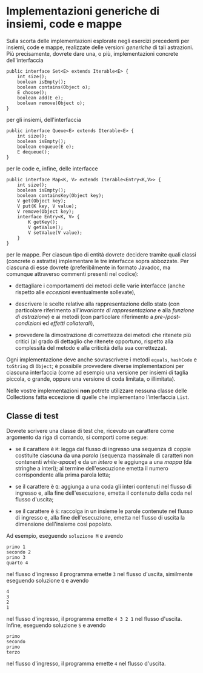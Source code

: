 # Implementazioni generiche di insiemi, code e mappe

Sulla scorta delle implementazioni esplorate negli esercizi precedenti per
insiemi, code e mappe, realizzate delle versioni *generiche* di tali astrazioni.
Più precisamente, dovrete dare una, o più, implementazioni concrete
dell'interfaccia

    public interface Set<E> extends Iterable<E> {
        int size();
        boolean isEmpty();
        boolean contains(Object o);
        E choose();
        boolean add(E e);
        boolean remove(Object o);
    }

per gli insiemi, dell'interfaccia

    public interface Queue<E> extends Iterable<E> {
        int size();
        boolean isEmpty();
        boolean enqueue(E e);
        E dequeue();
    }

per le code e, infine, delle interfacce

    public interface Map<K, V> extends Iterable<Entry<K,V>> {
        int size();
        boolean isEmpty();
        boolean containsKey(Object key);
        V get(Object key);
        V put(K key, V value);
        V remove(Object key);
        interface Entry<K, V> {
            K getKey();
            V getValue();
            V setValue(V value);
        }
    }

per le mappe. Per ciascun tipo di entità dovrete decidere tramite quali classi
(concrete o astratte) implementare le tre interfacce sopra abbozzate. Per
ciascuna di esse dovrete (preferibilmente in formato Javadoc, ma comunque
attraverso commenti presenti nel codice):

* dettagliare i comportamenti dei metodi delle varie interfacce (anche rispetto
  alle *eccezioni* eventualmente sollevate),

* descrivere le scelte relative alla rappresentazione dello stato (con
  particolare riferimento all'*invariante di rappresentazione* e alla *funzione
  di astrazione*) e ai metodi (con particolare riferimento a
  *pre-*/*post-condizioni* ed *effetti collaterali*),

* provvedere la dimostrazione di correttezza dei metodi che ritenete più critici
  (al grado di dettaglio che ritenete opportuno, rispetto alla complessità del
  metodo e alla criticità della sua correttezza).

Ogni implementazione deve anche sovrascrivere i metodi `equals`, `hashCode` e
`toString` di `Object`; è possibile provvedere diverse implementazioni per
ciascuna interfaccia (come ad esempio una versione per insiemi di taglia
piccola, o grande, oppure una versione di coda limitata, o illimitata).

Nelle vostre implementazioni **non** potrete utilizzare nessuna classe delle
Collections fatta eccezione di quelle che implementano l'interfaccia `List`.

## Classe di test

Dovrete scrivere una classe di test che, ricevuto un carattere come argomento da
riga di comando, si comporti come segue:

* se il carattere è `M`: legga dal flusso di ingresso una sequenza di coppie
  costituite ciascuna da una _parola_ (sequenza massimale di caratteri non
  contenenti *white-space*) e da un _intero_ e le aggiunga a una _mappa_ (da
  stringhe a interi); al termine dell'esecuzione emetta il numero corrispondente
  alla prima parola letta;

* se il carattere è `Q`: aggiunga a una coda gli interi contenuti nel flusso di
  ingresso e, alla fine dell'esecuzione, emetta il contenuto della coda nel
  flusso d'uscita;

* se il carattere è `S`: raccolga in un insieme le parole contenute nel flusso
  di ingresso e, alla fine dell'esecuzione, emetta nel flusso di uscita la
  dimensione dell'insieme così popolato.

Ad esempio, eseguendo `soluzione M` e avendo

    primo 1
    secondo 2
    primo 3
    quarto 4

nel flusso d'ingresso il programma emette `3` nel flusso d'uscita, similmente
eseguendo soluzione `Q` e avendo

    4
    3
    2
    1

nel flusso d'ingresso, il programma emette `4 3 2 1` nel flusso d'uscita.
Infine, eseguendo soluzione `S` e avendo

    primo
    secondo
    primo
    terzo

nel flusso d'ingresso, il programma emette `4` nel flusso d'uscita.